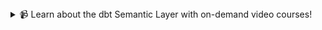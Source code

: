 <details>
<summary>📹 Learn about the dbt Semantic Layer with on-demand video courses!</summary>

Explore our [dbt Semantic Layer on-demand course](https://courses.getdbt.com/courses/semantic-layer) to learn how to define and query metrics in your dbt project.

Additionally, dive into mini-courses for querying the dbt Semantic Layer in your favorite tools: [Tableau](https://courses.getdbt.com/courses/tableau-querying-the-semantic-layer), [Hex](https://courses.getdbt.com/courses/hex-querying-the-semantic-layer), and [Mode](https://courses.getdbt.com/courses/mode-querying-the-semantic-layer).

</details>
